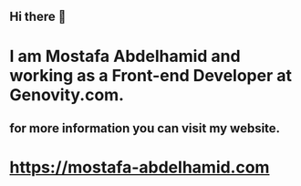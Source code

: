 ## Hi there 👋
# I am Mostafa Abdelhamid and working as a Front-end Developer at Genovity.com.
## for more information you can visit my website.
# https://mostafa-abdelhamid.com
<!--
**mhsmustafa84/mhsmustafa84** is a ✨ _special_ ✨ repository because its `README.md` (this file) appears on your GitHub profile.

Here are some ideas to get you started:

- 🔭 I’m currently working on ...
- 🌱 I’m currently learning ...
- 👯 I’m looking to collaborate on ...
- 🤔 I’m looking for help with ...
- 💬 Ask me about ...
- 📫 How to reach me: ...
- 😄 Pronouns: ...
- ⚡ Fun fact: ...
-->
